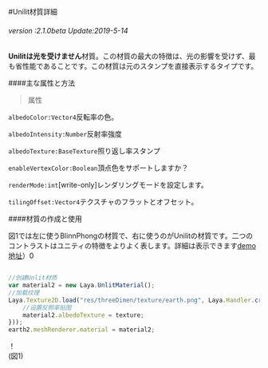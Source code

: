 #Unilit材質詳細

###### *version :2.1.0beta   Update:2019-5-14*

**Unilitは光を受けません**材質。この材質の最大の特徴は、光の影響を受けず、最も省性能であることです。この材質は元のスタンプを直接表示するタイプです。

####主な属性と方法

>属性

`albedoColor:Vector4`反転率の色。

`albedoIntensity:Number`反射率強度

`albedoTexture:BaseTexture`照り返し率スタンプ

`enableVertexColor:Boolean`頂点色をサポートしますか？

`renderMode:int`[write-only]レンダリングモードを設定します。

`tilingOffset:Vector4`テクスチャのフラットとオフセット。

####材質の作成と使用

図1では左に使うBlinnPhongの材質で、右に使うのがUnilitの材質です。二つのコントラストはユニティの特徴をよりよく表します。詳細は表示できます[demo地址](http://localhost/LayaAir2_Auto/%3Chttps://layaair.ldc.layabox.com/demo2/?language=ch&category=3d&group=Material&name=UnlitMaterialDemo%3E)）0


```typescript

//创建Unlit材质
var material2 = new Laya.UnlitMaterial();
//加载纹理
Laya.Texture2D.load("res/threeDimen/texture/earth.png", Laya.Handler.create(this, function(texture){
    //设置反照率贴图
    material2.albedoTexture = texture;
}));
earth2.meshRenderer.material = material2;
```


！[](img/1.png)<br/>(図1)

